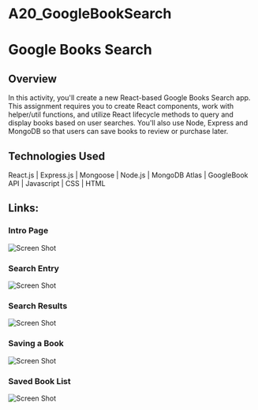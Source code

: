 # A20_GoogleBookSearch
# Google Books Search

## Overview

In this activity, you'll create a new React-based Google Books Search app. This assignment requires you to create React components, work with helper/util functions, and utilize React lifecycle methods to query and display books based on user searches. You'll also use Node, Express and MongoDB so that users can save books to review or purchase later.

## Technologies Used

React.js | Express.js | Mongoose | Node.js | MongoDB Atlas | GoogleBook API | Javascript | CSS | HTML 

## Links:

### Intro Page
![Screen Shot](https://github.com/mkolek1015/A21_GoogleBookSearch/blob/main/Images/Main%20screen.jpg)

### Search Entry
![Screen Shot](https://github.com/mkolek1015/A21_GoogleBookSearch/blob/main/Images/Search%20Entry.jpg)

### Search Results
![Screen Shot](https://github.com/mkolek1015/A21_GoogleBookSearch/blob/main/Images/Search%20Results.jpg)

### Saving a Book
![Screen Shot](https://github.com/mkolek1015/A21_GoogleBookSearch/blob/main/Images/Saving%20Book.jpg)

### Saved Book List
![Screen Shot](https://github.com/mkolek1015/A21_GoogleBookSearch/blob/main/Images/Saved%20Book.jpg)